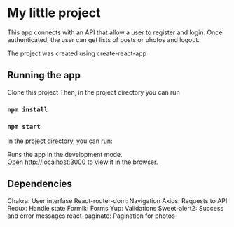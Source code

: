 # My little project

This app connects with an API that allow a user to register and login.
Once authenticated, the user can get lists of posts or photos and logout.

The project was created using create-react-app

## Running the app

Clone this project
Then, in the project directory you can run

### `npm install`

### `npm start`

In the project directory, you can run:

Runs the app in the development mode.\
Open [http://localhost:3000](http://localhost:3000) to view it in the browser.

## Dependencies

Chakra: User interfase
React-router-dom: Navigation
Axios: Requests to API
Redux: Handle state
Formik: Forms
Yup: Validations
Sweet-alert2: Success and error messages
react-paginate: Pagination for photos

